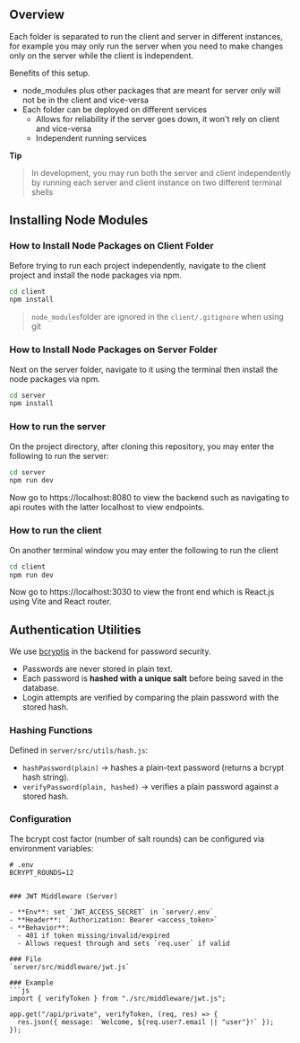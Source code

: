 ## Overview

Each folder is separated to run the client and server in different instances, for example
you may only run the server when you need to make changes only on the server while the client is independent.

Benefits of this setup.

- node_modules plus other packages that are meant for server only will not be in the client and vice-versa
- Each folder can be deployed on different services
  - Allows for reliability if the server goes down, it won't rely on client and vice-versa
  - Independent running services

**Tip**

> In development, you may run both the server and client independently by running each server and client instance on two different terminal shells

## Installing Node Modules

### How to Install Node Packages on Client Folder

Before trying to run each project independently, navigate to the client project and install the node packages via npm.

```bash
cd client
npm install
```

> `node_modules`folder are ignored in the `client/.gitignore` when using git

### How to Install Node Packages on Server Folder

Next on the server folder, navigate to it using the terminal then install the node packages via npm.

```bash
cd server
npm install
```

### How to run the server

On the project directory, after cloning this repository, you may enter the following to run the server:

```bash
cd server
npm run dev
```

Now go to https://localhost:8080 to view the backend such as navigating to api routes with the latter localhost to view endpoints.

### How to run the client

On another terminal window you may enter the following to run the client

```bash
cd client
npm run dev
```

Now go to https://localhost:3030 to view the front end which is React.js using Vite and React router.

## Authentication Utilities

We use [bcryptjs](https://www.npmjs.com/package/bcryptjs) in the backend for password security.

- Passwords are never stored in plain text.
- Each password is **hashed with a unique salt** before being saved in the database.
- Login attempts are verified by comparing the plain password with the stored hash.

### Hashing Functions

Defined in `server/src/utils/hash.js`:

- `hashPassword(plain)` -> hashes a plain-text password (returns a bcrypt hash string).
- `verifyPassword(plain, hashed)` -> verifies a plain password against a stored hash.

### Configuration

The bcrypt cost factor (number of salt rounds) can be configured via environment variables:

````env
# .env
BCRYPT_ROUNDS=12


### JWT Middleware (Server)

- **Env**: set `JWT_ACCESS_SECRET` in `server/.env`
- **Header**: `Authorization: Bearer <access_token>`
- **Behavior**:
  - 401 if token missing/invalid/expired
  - Allows request through and sets `req.user` if valid

### File
`server/src/middleware/jwt.js`

### Example
```js
import { verifyToken } from "./src/middleware/jwt.js";

app.get("/api/private", verifyToken, (req, res) => {
  res.json({ message: `Welcome, ${req.user?.email || "user"}!` });
});
````
